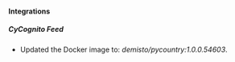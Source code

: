 #### Integrations
##### CyCognito Feed
- Updated the Docker image to: *demisto/pycountry:1.0.0.54603*.

